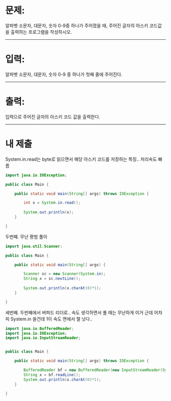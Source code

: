 # 문제: 

알파벳 소문자, 대문자, 숫자 0-9중 하나가 주어졌을 때, 주어진 글자의 아스키 코드값을 출력하는 프로그램을 작성하시오. 

---
# 입력: 
알파벳 소문자, 대문자, 숫자 0-9 중 하나가 첫째 줄에 주어진다.

---
# 출력: 
입력으로 주어진 글자의 아스키 코드 값을 출력한다.

---
# 내 제출

System.in.read는 byte로 읽으면서 해당 아스키 코드를 저장하는 특징..
처리속도 빠름

~~~java
import java.io.IOException;

public class Main {

	public static void main(String[] args) throws IOException {

		int x = System.in.read();
		
		System.out.println(x);
	}

}
~~~

두번째. 무난 평범 풀이

~~~java
import java.util.Scanner;

public class Main {

	public static void main(String[] args) {

		Scanner sc = new Scanner(System.in);
		String x = sc.nextLine();
		
		System.out.println(x.charAt(0)*1);
	}

}

~~~

세번째. 두번째에서 버퍼드 리더로..
속도 생각하면서 풀 때는 무난하게 이거
근데 어차피 System.in 쓸건데 1이 속도 면에서 젤 낫다..

~~~java
import java.io.BufferedReader;
import java.io.IOException;
import java.io.InputStreamReader;


public class Main {

	public static void main(String[] args) throws IOException {

		BufferedReader bf = new BufferedReader(new InputStreamReader(System.in));
		String x = bf.readLine();
		System.out.println(x.charAt(0)*1);
	}

}
~~~
